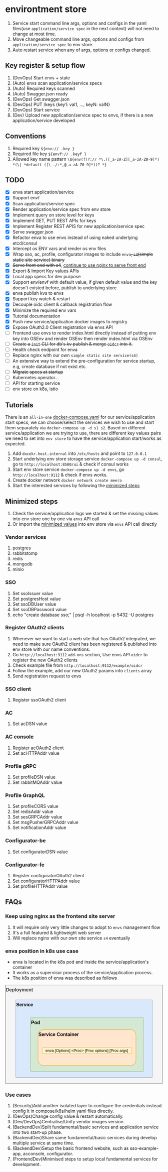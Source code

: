 # environtment store

1. Service start command line args, options and configs in the yaml files(use `application/service spec` in the next context) will not need to change at most time.
1. Move changeable command line args, options and configs from `application/service spec` to env store.
1. Auto restart service when any of args, options or configs changed.

## Key register & setup flow
1. (DevOps) Start envs + state
1. (Auto) envs scan application/service specs
1. (Auto) Required keys scanned
1. (Auto) Swagger.json ready
1. (DevOps) Get swagger.json
1. (DevOps) PUT /keys {key1: val1, ..., keyN: valN}
1. (DevOps) Start service
1. (Dev) Upload new application/service spec to envs, if there is a new application/service developed

## Conventions
1. Required key `${env:// .key }`
1. Required file key `${envf:// .keyf }`
1. Allowed key name pattern `\${env(f)?:// *\.([_a-zA-Z][_a-zA-Z0-9]*) *(\| *default ([\-./:*,@_a-zA-Z0-9]*))? *}`

## TODO
- [x] enva start application/service
- [x] Support envf
- [x] Scan application/service spec
- [x] Render application/service spec from env store
- [x] Implement query on store level for keys
- [x] Implement GET, PUT REST APIs for keys
- [x] Implement Register REST APIS for new application/service spec
- [x] Serve swagger.json
- [x] Refactor enva to use envs instead of using naked underlying etcd/consul
- [x] Intercept os ENV vars and render os env files
- [x] Wrap sso, ac, profile, configurator images to include `enva`~~, `s4`(simple static site service) binary~~
- [x] ~~Serve front end with s4~~, [continue to use nginx to serve front end](#Keep-using-nginx-as-the-frontend-site-server)
- [x] Export & Import Key values APIs 
- [x] Local app specs for dev purpose
- [x] Support env/envf with default value, if given default value and the key doesn't existed before, publish to underlying store
- [x] enva publish kvs to envs
- [x] Support key watch & restart
- [x] Decouple oidc client & callback registration flow 
- [x] Minimize the required env vars
- [x] Tutorial documentation
- [x] Push new service/application docker images to registry
- [x] Expose OAuth2.0 Client registration via envs API
- [ ] Frontend use envs to render index.html directly instead of putting env key into OSEnv and render OSEnv then render index.html via OSEnv
- [ ] ~~Create a `init` CLI for db's kv publish & merge `oidcr` into it.~~
- [ ] Health check endpoint for enva
- [ ] Replace nginx with our own `simple static site service(s4)`
- [ ] An extensive way to extend the pre-configuration for service startup, e.g, create database if not exist etc.
- [ ] ~~Migrate specs at startup~~
- [ ] Kubernetes operator...
- [ ] API for starting service
- [ ] env store on k8s, istio

## Tutorials

There is an `all-in-one` [docker-compose.yaml](assets/devspecs/docker-compose.yaml) for our service/application start specs, we can choose/select the services we wish to use and start them separately via `docker-compose up -d s1 s2`.
Based on different service/application we are trying to use, there are different key values pairs we need to set into `env store` to have the service/application start/works as expected.

1. Add `docekr.host.internal` into `/etc/hosts` and point to `127.0.0.1`
1. Start underlying env store storage service `docker-compose up -d consul`, go to `http://localhost:8500/ui` & check if consul works
1. Start env store service `docker-compose up -d envs`, go `http://localhost:9112` & check if envs works.
1. Create docker network `docker network create meera`
1. Start the interested services by following the [minimized steps](#Minimized-steps)

## Minimized steps

1. Check the service/application logs we started & set the missing values into env store one by one via `envs` API call 
1. Or import the [minimized values](assets/devspecs/minimized-kvs.yaml) into env store via `envs` API call directly

### Vendor services
1. postgres
1. rabbitstomp
1. redis
1. mongodb
1. minio

### SSO  
1. Set ssoIssuer value
1. Set postgresHost value
1. Set ssoDBUser value
1. Set ssoDBPassword value
1. echo "create database sso;" | psql -h localhost -p 5432 -U postgres 

### Register OAuth2 clients

1. Whenever we want to start a web site that has OAuth2 integrated, 
we need to make sure OAuth2 client has been registered & published into env store with our name conventions.
1. Go `http://localhost:9112` `add-ons` section, Use envs API `oidcr` to register the new OAuth2 clients
1. Check example file from `http://localhost:9112/example/oidcr`
1. Follow the example, add our new OAuth2 params into `clients` array 
1. Send registration request to envs

### SSO client
1. Register ssoOAuth2 client

### AC
1. Set acDSN value

### AC console
1. Register acOAuth2 client
1. Set acHTTPAddr value

### Profile gRPC
1. Set profileDSN value
1. Set rabbitMQAddr value

### Profile GraphQL
1. Set profileCORS value
1. Set redisAddr value
1. Set sesGRPCAddr value
1. Set msgPusherGRPCAddr value
1. Set notificationAddr value

### Configurator-be
1. Set configuratorDSN value

### Configurator-fe
1. Register configuratorOAuth2 client
1. Set configuratorHTTPAddr value
1. Set profileHTTPAddr value

## FAQs

### Keep using nginx as the frontend site server

1. It will require only very little changes to adopt to `envs` management flow
1. It's a full featured & lightweight web server
1. Will replace nginx with our own site service `s4` eventually

### enva position in k8s use case

- enva is located in the k8s pod and inside the service/application's container
- It works as a supervisor process of the service/application process.
- The k8s position of enva was described as follows

![enva-k8s-positioning](assets/images/enva-k8s-positioning.png)

### Use cases
1. (Security)Add another isolated layer to configure the credentials instead config it in compose/k8s/helm yaml files directly.
1. (DevOps)Change config value & restart automatically.
1. (Dev/DevOps)Centralise/Unify vendor images version.
1. (BackendDev)Spilt fundamental/basic services and application service into two start-up phase.
1. (BackendDev)Share same fundamental/basic services during develop multiple service at same time.
1. (BackendDev)Setup the basic frontend website, such as sso-example-app, acconsole, configurator.
1. (FrontendDev)Minimised steps to setup local fundamental services for development.
